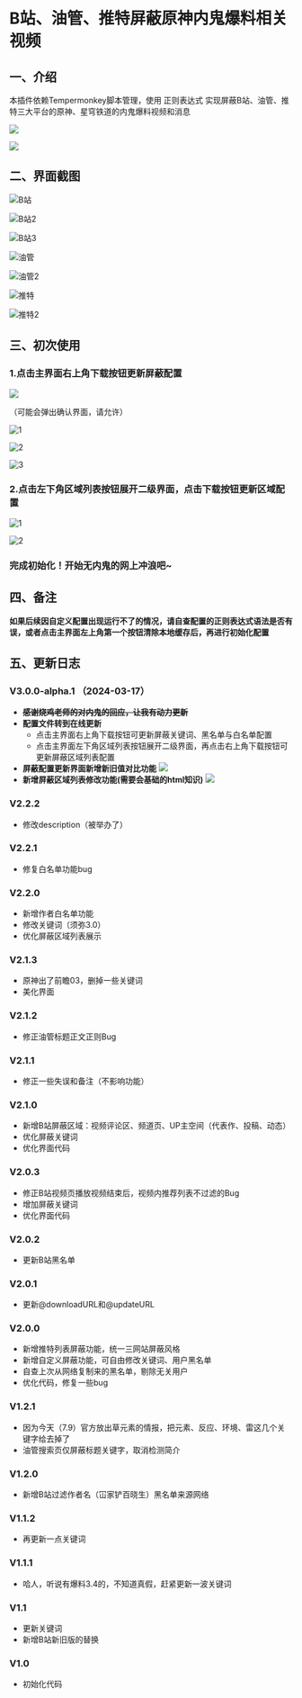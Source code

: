 # B站、油管、推特屏蔽原神内鬼爆料相关视频

## 一、介绍

本插件依赖Tempermonkey脚本管理，使用 <kbd>正则表达式</kbd> 实现屏蔽B站、油管、推特三大平台的原神、星穹铁道的内鬼爆料视频和消息

![](https://upload-bbs.miyoushe.com/upload/2024/03/17/153635924/4cc799633a159a723faf836d066644bb_9018915127035847589.gif)

![](https://upload-bbs.miyoushe.com/upload/2024/03/17/153635924/926326a45016b1faa81f1f23399b41a9_6755849798203267069.jpg)

## 二、界面截图

![B站](https://upload-bbs.miyoushe.com/upload/2024/03/17/153635924/4341cb796476867f0ea486b705bd321d_7639094163968371459.png)

![B站2](https://upload-bbs.miyoushe.com/upload/2024/03/17/153635924/72a143e60cd092a9e8408f5b642d18ad_2259608538792197876.png)

![B站3](https://upload-bbs.miyoushe.com/upload/2024/03/17/153635924/a98e9252bad1699ddd2eeba6d07cb926_7180814358232738319.png)

![油管](https://upload-bbs.miyoushe.com/upload/2024/03/17/153635924/a73adb0ac668a38a2129d6687a920005_9004583623029234058.png)

![油管2](https://upload-bbs.miyoushe.com/upload/2024/03/17/153635924/507d960ea6ee4c6f18852f83b6c58f46_1296653347655050570.png)

![推特](https://upload-bbs.miyoushe.com/upload/2024/03/17/153635924/01286ad35f4df8d73dadce1ec737fe1c_765998166311467262.png)

![推特2](https://upload-bbs.miyoushe.com/upload/2024/03/17/153635924/06c3b176367762cd9e67dbb5baa87e3e_8754144133737993885.png)

## 三、初次使用

### 1.点击主界面右上角下载按钮更新屏蔽配置

![](https://upload-bbs.miyoushe.com/upload/2024/03/17/153635924/455dbdfe452b11c1a3160a3b01bbb1ad_3230165552098974312.png)

（可能会弹出确认界面，请允许）

![1](https://upload-bbs.miyoushe.com/upload/2024/03/17/153635924/e7f36b99353f7c19103f975e47137eed_3310685520266729827.png)

![2](https://upload-bbs.miyoushe.com/upload/2024/03/17/153635924/5a5b671d2898a1dcf3ec15214a53ae2f_1420802562471133274.png)

![3](https://upload-bbs.miyoushe.com/upload/2024/03/17/153635924/4341cb796476867f0ea486b705bd321d_7639094163968371459.png)

### 2.点击左下角区域列表按钮展开二级界面，点击下载按钮更新区域配置

![1](https://upload-bbs.miyoushe.com/upload/2024/03/17/153635924/e5b6feb8597b08b76d2ee998818bc708_4378393751129169141.png)

![2](https://upload-bbs.miyoushe.com/upload/2024/03/17/153635924/72a143e60cd092a9e8408f5b642d18ad_2259608538792197876.png)

### 完成初始化！开始无内鬼的网上冲浪吧~

## 四、备注

**如果后续因自定义配置出现运行不了的情况，请自查配置的正则表达式语法是否有误，或者点击主界面左上角第一个按钮清除本地缓存后，再进行初始化配置**

## 五、更新日志

### V3.0.0-alpha.1 （2024-03-17）
* ~~**感谢烧鸡老师的对内鬼的回应，让我有动力更新**~~
* **配置文件转到在线更新**
  * 点击主界面右上角下载按钮可更新屏蔽关键词、黑名单与白名单配置
  * 点击主界面左下角区域列表按钮展开二级界面，再点击右上角下载按钮可更新屏蔽区域列表配置
* **屏蔽配置更新界面新增新旧值对比功能**
  ![](https://upload-bbs.miyoushe.com/upload/2024/03/17/153635924/575ab40f1386ec8d8958244a50aff781_1797812107549351257.png)
* **新增屏蔽区域列表修改功能(需要会基础的html知识)**
  ![](https://upload-bbs.miyoushe.com/upload/2024/03/17/153635924/a98e9252bad1699ddd2eeba6d07cb926_7180814358232738319.png)

### V2.2.2
* 修改description（被举办了）

### V2.2.1
* 修复白名单功能bug

### V2.2.0
* 新增作者白名单功能
* 修改关键词（须弥3.0）
* 优化屏蔽区域列表展示

### V2.1.3
* 原神出了前瞻03，删掉一些关键词
* 美化界面

### V2.1.2
* 修正油管标题正文正则Bug

### V2.1.1
* 修正一些失误和备注（不影响功能）

### V2.1.0
* 新增B站屏蔽区域：视频评论区、频道页、UP主空间（代表作、投稿、动态）
* 优化屏蔽关键词
* 优化界面代码

### V2.0.3
* 修正B站视频页播放视频结束后，视频内推荐列表不过滤的Bug
* 增加屏蔽关键词
* 优化界面代码

### V2.0.2
* 更新B站黑名单

### V2.0.1
* 更新@downloadURL和@updateURL

### V2.0.0
* 新增推特列表屏蔽功能，统一三网站屏蔽风格
* 新增自定义屏蔽功能，可自由修改关键词、用户黑名单
* 自查上次从网络复制来的黑名单，剔除无关用户
* 优化代码，修复一些bug

### V1.2.1
* 因为今天（7.9）官方放出草元素的情报，把元素、反应、环境、雷这几个关键字给去掉了
* 油管搜索页仅屏蔽标题关键字，取消检测简介

### V1.2.0
* 新增B站过滤作者名（冚家铲百晓生）黑名单来源网络

### V1.1.2
* 再更新一点关键词

### V1.1.1
* 哈人，听说有爆料3.4的，不知道真假，赶紧更新一波关键词

### V1.1
* 更新关键词
* 新增B站新旧版的替换

### V1.0
* 初始化代码
